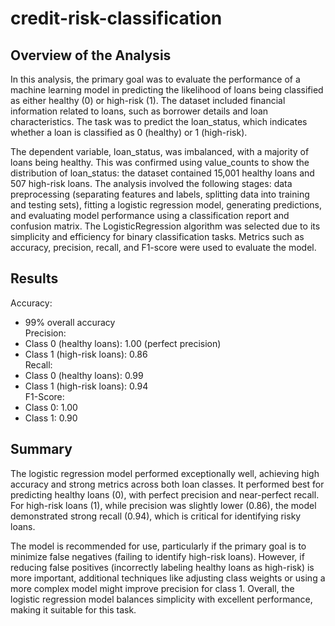 # credit-risk-classification

## Overview of the Analysis
In this analysis, the primary goal was to evaluate the performance of a machine learning model in predicting the likelihood of loans being classified as either healthy (0) or high-risk (1). The dataset included financial information related to loans, such as borrower details and loan characteristics. The task was to predict the loan_status, which indicates whether a loan is classified as 0 (healthy) or 1 (high-risk).

The dependent variable, loan_status, was imbalanced, with a majority of loans being healthy. This was confirmed using value_counts to show the distribution of loan_status: the dataset contained 15,001 healthy loans and 507 high-risk loans. The analysis involved the following stages: data preprocessing (separating features and labels, splitting data into training and testing sets), fitting a logistic regression model, generating predictions, and evaluating model performance using a classification report and confusion matrix. The LogisticRegression algorithm was selected due to its simplicity and efficiency for binary classification tasks. Metrics such as accuracy, precision, recall, and F1-score were used to evaluate the model.

## Results<br>
Accuracy:<br>
* 99% overall accuracy<br>
Precision:<br>
* Class 0 (healthy loans): 1.00 (perfect precision)<br>
* Class 1 (high-risk loans): 0.86<br>
Recall:</br>
* Class 0 (healthy loans): 0.99</br>
* Class 1 (high-risk loans): 0.94</br>
F1-Score:</br>
* Class 0: 1.00</br>
* Class 1: 0.90

## Summary
The logistic regression model performed exceptionally well, achieving high accuracy and strong metrics across both loan classes. It performed best for predicting healthy loans (0), with perfect precision and near-perfect recall. For high-risk loans (1), while precision was slightly lower (0.86), the model demonstrated strong recall (0.94), which is critical for identifying risky loans.

The model is recommended for use, particularly if the primary goal is to minimize false negatives (failing to identify high-risk loans). However, if reducing false positives (incorrectly labeling healthy loans as high-risk) is more important, additional techniques like adjusting class weights or using a more complex model might improve precision for class 1. Overall, the logistic regression model balances simplicity with excellent performance, making it suitable for this task.
